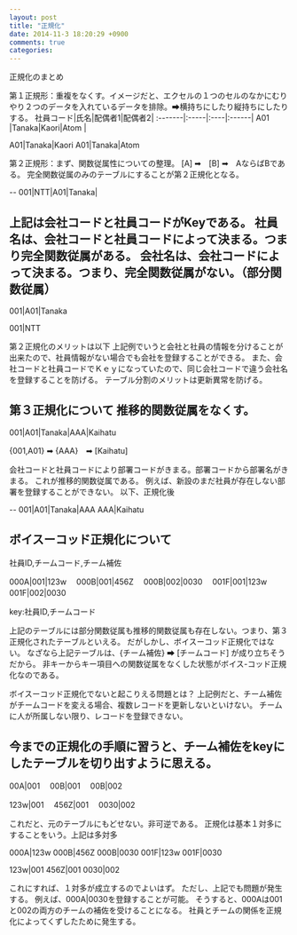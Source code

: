```yaml
---
layout: post
title: "正規化"
date: 2014-11-3 18:20:29 +0900
comments: true
categories: 
---
```

正規化のまとめ
<!--more-->
第１正規形：重複をなくす。イメージだと、エクセルの１つのセルのなかにむりやり２つのデータを入れているデータを排除。➡横持ちにしたり縦持ちにしたりする。
社員コード|氏名|配偶者1|配偶者2|
:-------|:-----|:----|:------|
A01     |Tanaka|Kaori|Atom   |



A01|Tanaka|Kaori
A01|Tanaka|Atom



第２正規形：まず、関数従属性についての整理。
[A] ➡　[B] ➡　AならばBである。
完全関数従属のみのテーブルにすることが第２正規化となる。

--
001|NTT|A01|Tanaka|

上記は会社コードと社員コードがKeyである。
社員名は、会社コードと社員コードによって決まる。つまり完全関数従属がある。
会社名は、会社コードによって決まる。つまり、完全関数従属がない。（部分関数従属）
--
001|A01|Tanaka

001|NTT

第２正規化のメリットは以下
上記例でいうと会社と社員の情報を分けることが出来たので、社員情報がない場合でも会社を登録することができる。
また、会社コードと社員コードでＫｅｙになっていたので、同じ会社コードで違う会社名を登録することを防げる。
テーブル分割のメリットは更新異常を防げる。

第３正規化について
推移的関数従属をなくす。
--
001|A01|Tanaka|AAA|Kaihatu

{001,A01} ➡ {AAA}　➡ [Kaihatu]

会社コードと社員コードにより部署コードがきまる。部署コードから部署名がきまる。
これが推移的関数従属である。
例えば、新設のまだ社員が存在しない部署を登録することができない。
以下、正規化後

--
001|A01|Tanaka|AAA
AAA|Kaihatu


ボイスーコッド正規化について
--
社員ID,チームコード,チーム補佐

000A|001|123w　
000B|001|456Z　
000B|002|0030　
001F|001|123w　
001F|002|0030　

key:社員ID,チームコード

上記のテーブルには部分関数従属も推移的関数従属も存在しない。つまり、第３正規化されたテーブルといえる。
だがしかし、ボイスーコッド正規化ではない。
なざなら上記テーブルは、{チーム補佐} ➡ [チームコード] が成り立ちそうだから。
非キーからキー項目への関数従属をなくした状態がボイス-コッド正規化なのである。

ボイスーコッド正規化でないと起こりえる問題とは？
上記例だと、チーム補佐がチームコードを変える場合、複数レコードを更新しないといけない。
チームに人が所属しない限り、レコードを登録できない。

今までの正規化の手順に習うと、チーム補佐をkeyにしたテーブルを切り出すように思える。
--
00A|001　
00B|001　
00B|002　


123w|001　
456Z|001　
0030|002　

これだと、元のテーブルにもどせない。非可逆である。
正規化は基本１対多にすることをいう。上記は多対多

000A|123w
000B|456Z
000B|0030
001F|123w
001F|0030


123w|001
456Z|001
0030|002

これにすれば、１対多が成立するのでよいはず。
ただし、上記でも問題が発生する。
例えば、000A|0030を登録することが可能。
そうすると、000Aは001と002の両方のチームの補佐を受けることになる。
社員とチームの関係を正規化によってくずしたために発生する。
